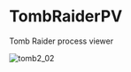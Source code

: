 # TombRaiderPV
Tomb Raider process viewer 

![tomb2_02](https://github.com/user-attachments/assets/ea70c0e8-20ff-4778-bfab-bfb298fa5b3d)
